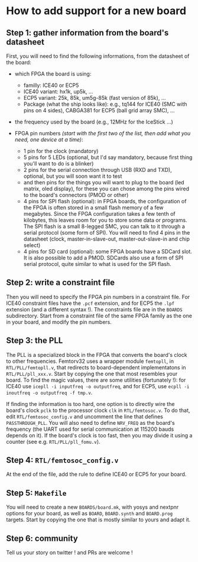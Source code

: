 How to add support for a new board
==================================

Step 1: gather information from the board's datasheet
-----------------------------------------------------

First, you will need to find the following informations, from the datasheet of the board:

- which FPGA the board is using:
   - familly: ICE40 or ECP5
   - ICE40 variant: hx1k, up5k, ...
   - ECP5 variant: 25k, 85k, um5g-85k (fast version of 85k), ...
   - Package (what the ship looks like): e.g., tq144 for ICE40 (SMC with pins on 4 sides), CABGA381 for ECP5 (ball grid array SMC), ...

- the frequency used by the board (e.g., 12MHz for the IceStick ...)

- FPGA pin numbers _(start with the first two of the list, then add what you need, one device at a time)_:
   - 1 pin for the clock (mandatory)
   - 5 pins for 5 LEDs (optional, but I'd say mandatory, because first thing you'll want to do is a blinker)
   - 2 pins for the serial connection through USB (RXD and TXD), optional, but you will soon want it to test
   - and then pins for the things you will want to plug to the board (led matrix, oled display), for these
     you can chose among the pins wired to the board's connectors (PMOD or other)
   - 4 pins for SPI flash (optional): in FPGA boards, the configuration of the FPGA is often stored in a small
     flash memory of a few megabytes. Since the FPGA configuration takes a few tenth of kilobytes, this leaves
     room for you to store some data or programs. The SPI flash is a small 8-legged SMC, you can talk to it
     through a serial protocol (some form of SPI). You will need to find 4 pins in the datasheet (clock,
     master-in-slave-out, master-out-slave-in and chip select)
   - 4 pins for SD card (optional): some FPGA boards have a SDCard slot. It is also possible to add a PMOD.
     SDCards also use a form of SPI serial protocol, quite similar to what is used for the SPI flash. 

Step 2: write a constraint file
-------------------------------

Then you will need to specify the FPGA pin numbers in a constraint
file. For ICE40 constraint files have the `.pcf` extension, and for
ECP5 the `.lpf` extension (and a different syntax !). The constraints
file are in the `BOARDS` subdirectory. Start from a constraint file of
the same FPGA family as the one in your board, and modify the pin
numbers.

Step 3: the PLL
---------------

The PLL is a specialized block in the FPGA that converts the board's clock to other frequencies. Femtorv32 uses a wrapper
module `femtopll`, in `RTL/PLL/femtopll.v`, that redirects to board-dependent implementatons in `RTL/PLL/pll_xxx.v`.
Start by copying the one that most resembles your board. To find the magic values, there are some utilities (fortunately !):
for ICE40 use `icepll -i inputfreq -o outputfreq`, and for ECP5, use
`ecpll -i inoutfreq -o outputfreq -f tmp.v`.

If finding the information is too hard, one option is to directly wire
the board's clock `pclk` to the processor clock `clk` in
`RTL/femtosoc.v`. To do that, edit `RTL/femtosoc_config.v` and uncomment
the line that defines `PASSTHROUGH_PLL`. You will also need to define 
`NRV_FREQ` as the board's frequency (the UART used for serial communication
at 115200 bauds depends on it). If the board's clock is too fast, then you
may divide it using a counter (see e.g. `RTL/PLL/pll_fomu.v`).

Step 4: `RTL/femtosoc_config.v`
-------------------------------

At the end of the file, add the rule to define ICE40 or ECP5 for your board.

Step 5: `Makefile`
------------------

You will need to create a new `BOARDS/board.mk`, with yosys and
nextpnr options for your board, as well as `BOARD`, `BOARD.synth` 
and `BOARD.prog` targets. Start by copying the one that is mostly
similar to yours and adapt it.

Step 6: community
-----------------

Tell us your story on twitter ! and PRs are welcome !